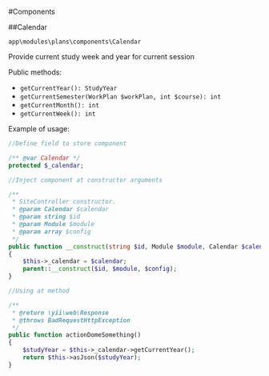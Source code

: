 #Components

##Calendar 

`app\modules\plans\components\Calendar`

Provide current study week and year for current session

Public methods:
- `getCurrentYear(): StudyYear`
- `getCurrentSemester(WorkPlan $workPlan, int $course): int`
- `getCurrentMonth(): int`
- `getCurrentWeek(): int`

Example of usage:
```php
//Define field to store component

/** @var Calendar */
protected $_calendar;

//Inject component at constructor arguments

/**
 * SiteController constructor.
 * @param Calendar $calendar
 * @param string $id
 * @param Module $module
 * @param array $config
 */
public function __construct(string $id, Module $module, Calendar $calendar, array $config = [])
{
    $this->_calendar = $calendar;
    parent::__construct($id, $module, $config);
}

//Using at method

/**
 * @return \yii\web\Response
 * @throws BadRequestHttpException
 */
public function actionDomeSomething()
{
    $studyYear = $this->_calendar->getCurrentYear();
    return $this->asJson($studyYear);
}
```
